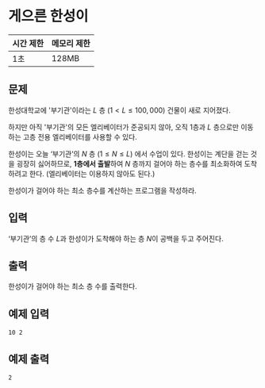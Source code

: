 # 게으른 한성이

| 시간 제한 | 메모리 제한 |
| --- | --- |
| 1초 | 128MB |

## 문제

한성대학교에 '부기관'이라는 $L$ 층 $(1 < L \leq 100,000)$ 건물이 새로 지어졌다.

하지만 아직 '부기관'의 모든 엘리베이터가 준공되지 않아, 오직 $1$층과 $L$ 층으로만 이동하는 고층 전용 엘리베이터를 사용할 수 있다.

한성이는 오늘 ‘부기관’의 $N$ 층 $(1 \leq N \leq L)$ 에서 수업이 있다. 한성이는 계단을 걷는 것을 굉장히 싫어하므로, **1층에서 출발**하여 $N$ 층까지 걸어야 하는 층수를 최소화하여 도착하려고 한다. (엘리베이터는 이용하지 않아도 된다.)

한성이가 걸어야 하는 최소 층수를 계산하는 프로그램을 작성하라.

## 입력

‘부기관’의 층 수 $L$과 한성이가 도착해야 하는 층 $N$이 공백을 두고 주어진다. 

## 출력

한성이가 걸어야 하는 최소 층 수를 출력한다.

## 예제 입력

```
10 2
```

## 예제 출력

```
2
```
